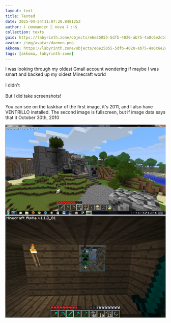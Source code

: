 ```yaml
---
layout: text
title: Texted
date: 2025-04-24T11:07:28.848125Z
author: ⸸ commander ░ nova ⸸ :~$
collection: texts
guid: https://labyrinth.zone/objects/e6e25055-5dfb-4020-ab75-4a0c6e2cb7e2
avatar: /img/avatar/daemon.png
akkoma: https://labyrinth.zone/objects/e6e25055-5dfb-4020-ab75-4a0c6e2cb7e2
tags: [akkoma, labyrinth-zone]
---
```


<p>I was looking through my oldest Gmail account wondering if maybe I was smart and backed up my oldest Minecraft world<br><br>I didn't<br><br>But I did take screenshots!<br><br>You can see on the taskbar of the first image, it's 2011, and I also have VENTRILLO installed. The second image is fullscreen, but if image data says that it October 30th, 2010</p><img src="/assets/text_media/7dd10a86de875da2759431b0248b7c6abe9b936069002d466b2eb6860f2286db.png" alt="" /><img src="/assets/text_media/c5f00c5ea39993f6a47c45ede3ac6fb007d77b78b08c2793029807c5b73935f0.png" alt="" />